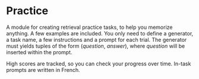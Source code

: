 # Practice

A module for creating retrieval practice tasks, to help you memorize anything. A few examples are included. You only need to define a generator, a task name, a few instructions and a prompt for each trial. The generator must yields tuples of the form (_question_, _answer_), where _question_ will be inserted within the prompt.

High scores are tracked, so you can check your progress over time. In-task prompts are written in French.
